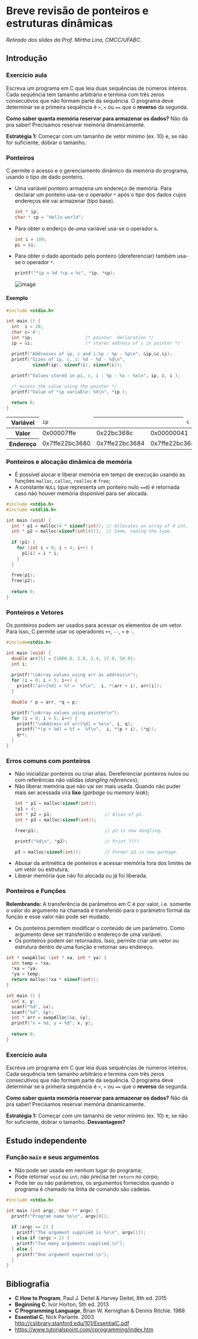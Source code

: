 # Breve revisão de ponteiros e estruturas dinâmicas
*Retirado dos slides da Prof. Mirtha Lina, CMCC/UFABC.*

## Introdução

### Exercício aula

Escreva um programa em C que leia duas sequências de números inteiros. Cada sequência tem tamanho
arbitrário e termina com três zeros consecutivos que não formam parte da sequência. O programa
deve determinar se a primeira sequência é `>`, `<` ou `==` que o **reverso** da segunda.

**Como saber quanta memória reservar para armazenar os dados?** Não dá pra saber! Precisamos reservar
memória dinamicamente.

**Estratégia 1:** Começar com um tamanho de vetor mínimo (ex. 10) e, se não for suficiente, dobrar
o tamanho.

### Ponteiros

C permite o acesso e o gerenciamento dinâmico da memória do programa, usando o tipo de dado ponteiro.

- Uma variável ponteiro armazena um endereço de memória. Para declarar um ponteiro usa-se o operador
`*` após o tipo dos dados cujos endereços ele vai armazenar (tipo base).
  ```c
  int * ip;
  char * cp = "Hello world";
  ```
- Para obter o enderço de uma variável usa-se o operador `&`.
  ```c
  int i = 100;
  pi = &i;
  ```
- Para obter o dado apontado pelo ponteiro (dereferenciar) também usa-se o operador `*`.
  ```c
  printf("*ip = %d *cp = %c", *ip, *cp);
  ```
  
  ![image](https://user-images.githubusercontent.com/14254807/36484998-c382450c-16f9-11e8-9bd2-9efd52595196.png)

#### Exemplo

```c
#include <stdio.h>

int main () {
  int  i = 20; 
  char c='A';  
  int *ip;                    /* pointer  declaration */
  ip = &i;                    /* stores address of i in pointer */

  printf("Addresses of ip, c and i:%p - %p - %p\n", &ip,&c,&i);
  printf("Sizes of ip, c, i: %d - %d - %d\n", 
          sizeof(ip), sizeof(i), sizeof(c));
   
  printf("Values stored in pi, c, i : %p - %x - %x\n", ip, c, i );

  /* access the value using the pointer */
  printf("Value of *ip variable: %X\n", *ip );

  return 0;
}
```

<table>
	<thead>
		<tr>
			<th>Variável</th>
			<td><code>ip</code></td>
			<th></th>
			<th></th>
			<th></th>
			<th></th>
			<td><code>c</code></td>
			<td><code>i</code></td>
			<th></th>
		</tr>
	</thead>
	<tbody>
		<tr>
			<th>Valor</th>
			<td>0x00007ffe</td>
			<td>0x22bc368c</td>
			<td colspan="4">0x00000041</td>
			<td>0x00000014</td>
			<td>0x????????</td>
		</tr>
		<tr>
			<th>Endereço</th>
			<td>0x7ffe22bc3680</td>
			<td>0x7ffe22bc3684</td>
			<td colspan="4">0x7ffe22bc3688</td>
			<td>0x7ffe22bc368c</td>
			<td>0x7ffe22bc3690</td>
		</tr>
	</tbody>
</table>

### Ponteiros e alocação dinâmica de memória

- É possível alocar e liberar memória em tempo de execução usando as funções `malloc`, `calloc`, 
`realloc` e `free`;
- A constante `NULL` (que representa um ponteiro nulo `==0`) é retornada caso não houver memória
disponível para ser alocada.

```c
#include <stdio.h>
#include <stdlib.h>

int main (void) {
  int * p1 = malloc(4 * sizeof(int)); // Allocates an array of 4 int.
  int * p2 = malloc(sizeof(int[4]));  // Same, naming the type.
  
  if (p1) {
    for (int i = 0; i < 4; i++) {
      p1[i] = i * i;
    }
  }
  
  free(p1);
  free(p2);
  
  return 0;
}
```

### Ponteiros e Vetores

Os ponteiros podem ser usados para acessar os elementos de um vetor. Para isso, C permite usar
os operadores `++`, `--`, `+` e `-`.

```c
#include<stdio.h>

int main (void) {
  double arr[5] = {1000.0, 2.0, 3.4, 17.0, 50.0}; 
  int i;
   
  printf("\nArray values using arr as address\n");
  for (i = 0; i < 5; i++) {
    printf("arr[%d] = %f =  %f\n",  i, *(arr + i), arr[i]);
  }

  double * p = arr, *q = p;

  printf("\nArray values using pointer\n");
  for (i = 0; i < 5; i++) {
    printf("\nAddress of arr[%d] = %x\n", i, q);
    printf("*(p + %d) = %f =  %f\n",  i, *(p + i), (*q));
    q++;
  }
}
```


### Erros comuns com ponteiros

- Não inicializar ponteiros ou criar alias. Dereferenciar ponteiros nulos ou com referências não
válidas (*dangling references*);
- Não liberar memória que não vai ser mais usada. Quando não puder mais ser acessada vira **lixo**
(*garbage* ou *memory leak*);
  ```c
  int * p1 = malloc(sizeof(int));
  *p1 = 4;
  int * p2 = p1;                    // Alias of p1.
  int * p3 = malloc(sizeof(int));
  
  free(p1);                         // p2 is now dangling.
  
  printf("%d\n", *p2);              // Print ????
  
  p3 = malloc(sizeof(int));         // Former p3 is now garbage.
  ```
- Abusar da aritmética de ponteiros e acessar memória fora dos limites de um vetor ou estrutura;
- Liberar memória que não foi alocada ou já foi liberada.

### Ponteiros e Funções

**Relembrando:** A transferência de parâmetros em C é por valor, i.e. somente o valor do argumento
na chamada é transferido para o parâmetro formal da função e esse valor não pode ser mudado.

- Os ponteiros permitem modificar o conteúdo de um parâmetro. Como argumento deve ser transferido
o endereço de uma variável.
- Os ponteiros podem ser retornados. Isso, permite criar um vetor ou estrutura dentro de uma função
e retornar seu endereço.

```c
int * swapAlloc (int * xa, int * ya) {
  int temp = *xa;
  *xa = *ya;
  *ya = temp;
  return malloc(*xa * sizeof(int));
}

int main () {
  int x, y;
  scanf("%d", &x);
  scanf("%d", &y);
  int * arr = swapAlloc(&x, &y);
  printf("x = %d, y = %d", x, y);
  
  return 0;
}
```

### Exercício aula

Escreva um programa em C que leia duas sequências de números inteiros. Cada sequência tem tamanho
arbitrário e termina com três zeros consecutivos que não formam parte da sequência. O programa
deve determinar se a primeira sequência é `>`, `<` ou `==` que o **reverso** da segunda.

**Como saber quanta memória reservar para armazenar os dados?** Não dá pra saber! Precisamos reservar
memória dinamicamente.

**Estratégia 1:** Começar com um tamanho de vetor mínimo (ex. 10) e, se não for suficiente, dobrar
o tamanho. **Desvantagem?**

## Estudo independente

### Função `main` e seus argumentos

- Não pode ser usada em nenhum lugar do programa;
- Pode retornar `void` ou `int`; não precisa ter `return` no corpo;
- Pode ter ou não parâmetros, os argumentos fornecidos quando o programa é chamado na linha
de comando são cadeias.

```c
#include <stdio.h>

int main (int argc, char ** argv) {
  printf("Program name %s\n", argv[0]);
  
  if (argc == 2) {
    printf("The argument supplied is %s\n", argv[1]);
  } else if (argc > 2) {
    printf("Too many arguments supplied.\n");
  } else {
    printf("One argument expected.\n");
  }
}
```

## Bibliografia

- **C How to Program**, Paul J. Deitel & Harvey Deitel, 8th ed. 2015
- **Beginning C**, Ivor Horton, 5th ed. 2013
- **C Programming Language**, Brian W. Kernighan & Dennis Ritchie. 1988
- **Essential C**, Nick Parlante. 2003
  http://cslibrary.stanford.edu/101/EssentialC.pdf
- https://www.tutorialspoint.com/cprogramming/index.htm